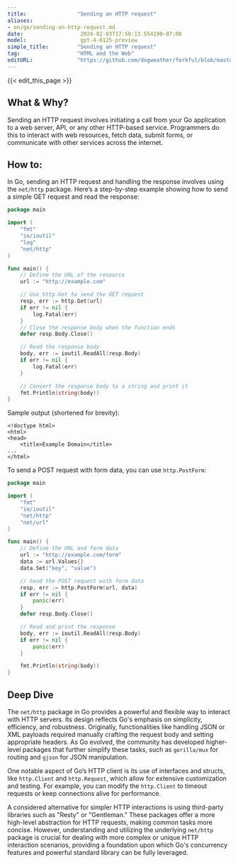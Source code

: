 ```yaml
---
title:                "Sending an HTTP request"
aliases:
- en/go/sending-an-http-request.md
date:                  2024-02-03T17:50:13.554198-07:00
model:                 gpt-4-0125-preview
simple_title:         "Sending an HTTP request"
tag:                  "HTML and the Web"
editURL:              "https://github.com/dogweather/forkful/blob/master/content/en/go/sending-an-http-request.md"
---
```


{{< edit_this_page >}}

## What & Why?

Sending an HTTP request involves initiating a call from your Go application to a web server, API, or any other HTTP-based service. Programmers do this to interact with web resources, fetch data, submit forms, or communicate with other services across the internet.

## How to:

In Go, sending an HTTP request and handling the response involves using the `net/http` package. Here’s a step-by-step example showing how to send a simple GET request and read the response:

```go
package main

import (
    "fmt"
    "io/ioutil"
    "log"
    "net/http"
)

func main() {
    // Define the URL of the resource
    url := "http://example.com"

    // Use http.Get to send the GET request
    resp, err := http.Get(url)
    if err != nil {
        log.Fatal(err)
    }
    // Close the response body when the function ends
    defer resp.Body.Close()

    // Read the response body
    body, err := ioutil.ReadAll(resp.Body)
    if err != nil {
        log.Fatal(err)
    }

    // Convert the response body to a string and print it
    fmt.Println(string(body))
}
```

Sample output (shortened for brevity):
```
<!doctype html>
<html>
<head>
    <title>Example Domain</title>
...
</html>
```

To send a POST request with form data, you can use `http.PostForm`:

```go
package main

import (
    "fmt"
    "io/ioutil"
    "net/http"
    "net/url"
)

func main() {
    // Define the URL and form data
    url := "http://example.com/form"
    data := url.Values{}
    data.Set("key", "value")

    // Send the POST request with form data
    resp, err := http.PostForm(url, data)
    if err != nil {
        panic(err)
    }
    defer resp.Body.Close()

    // Read and print the response
    body, err := ioutil.ReadAll(resp.Body)
    if err != nil {
        panic(err)
    }

    fmt.Println(string(body))
}
```

## Deep Dive

The `net/http` package in Go provides a powerful and flexible way to interact with HTTP servers. Its design reflects Go's emphasis on simplicity, efficiency, and robustness. Originally, functionalities like handling JSON or XML payloads required manually crafting the request body and setting appropriate headers. As Go evolved, the community has developed higher-level packages that further simplify these tasks, such as `gorilla/mux` for routing and `gjson` for JSON manipulation.

One notable aspect of Go’s HTTP client is its use of interfaces and structs, like `http.Client` and `http.Request`, which allow for extensive customization and testing. For example, you can modify the `http.Client` to timeout requests or keep connections alive for performance.

A considered alternative for simpler HTTP interactions is using third-party libraries such as "Resty" or "Gentleman." These packages offer a more high-level abstraction for HTTP requests, making common tasks more concise. However, understanding and utilizing the underlying `net/http` package is crucial for dealing with more complex or unique HTTP interaction scenarios, providing a foundation upon which Go's concurrency features and powerful standard library can be fully leveraged.
